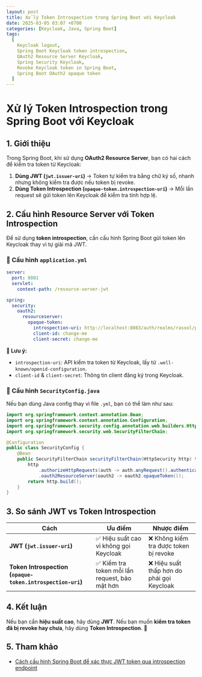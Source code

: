 ```yaml
---
layout: post
title: Xử lý Token Introspection trong Spring Boot với Keycloak
date: 2025-03-05 03:07 +0700
categories: [Keycloak, Java, Spring Boot]
tags:
  [
    Keycloak logout,
    Spring Boot Keycloak token introspection,
    OAuth2 Resource Server Keycloak,
    Spring Security Keycloak,
    Revoke Keycloak token in Spring Boot,
    Spring Boot OAuth2 opaque token
  ]
---
```


# Xử lý Token Introspection trong Spring Boot với Keycloak

## 1. Giới thiệu

Trong Spring Boot, khi sử dụng **OAuth2 Resource Server**, bạn có hai cách để kiểm tra token từ Keycloak:

1. **Dùng JWT (`jwt.issuer-uri`)** → Token tự kiểm tra bằng chữ ký số, nhanh nhưng không kiểm tra được nếu token bị revoke.
2. **Dùng Token Introspection (`opaque-token.introspection-uri`)** → Mỗi lần request sẽ gửi token lên Keycloak để kiểm tra tính hợp lệ.

## 2. Cấu hình Resource Server với Token Introspection

Để sử dụng **token introspection**, cần cấu hình Spring Boot gửi token lên Keycloak thay vì tự giải mã JWT.

### **📌 Cấu hình `application.yml`**

```yaml
server:
  port: 8081
  servlet:
    context-path: /resource-server-jwt

spring:
  security:
    oauth2:
      resourceserver:
        opaque-token:
          introspection-uri: http://localhost:8083/auth/realms/rasool/protocol/openid-connect/token/introspect
          client-id: change-me
          client-secret: change-me
```

**🔹 Lưu ý:**

- `introspection-uri`: API kiểm tra token từ Keycloak, lấy từ `.well-known/openid-configuration`.
- `client-id` & `client-secret`: Thông tin client đăng ký trong Keycloak.

### **📌 Cấu hình `SecurityConfig.java`**

Nếu bạn dùng Java config thay vì file `.yml`, bạn có thể làm như sau:

```java
import org.springframework.context.annotation.Bean;
import org.springframework.context.annotation.Configuration;
import org.springframework.security.config.annotation.web.builders.HttpSecurity;
import org.springframework.security.web.SecurityFilterChain;

@Configuration
public class SecurityConfig {
    @Bean
    public SecurityFilterChain securityFilterChain(HttpSecurity http) throws Exception {
        http
            .authorizeHttpRequests(auth -> auth.anyRequest().authenticated())
            .oauth2ResourceServer(oauth2 -> oauth2.opaqueToken());
        return http.build();
    }
}
```

## 3. So sánh JWT vs Token Introspection

| Cách                                                       | Ưu điểm                                        | Nhược điểm                                 |
| ---------------------------------------------------------- | ---------------------------------------------- | ------------------------------------------ |
| **JWT (`jwt.issuer-uri`)**                                 | ✅ Hiệu suất cao vì không gọi Keycloak         | ❌ Không kiểm tra được token bị revoke     |
| **Token Introspection (`opaque-token.introspection-uri`)** | ✅ Kiểm tra token mỗi lần request, bảo mật hơn | ❌ Hiệu suất thấp hơn do phải gọi Keycloak |

## 4. Kết luận

Nếu bạn cần **hiệu suất cao**, hãy dùng **JWT**. Nếu bạn muốn **kiểm tra token đã bị revoke hay chưa**, hãy dùng **Token Introspection**. 🚀

## 5. Tham khảo

- [Cách cấu hình Spring Boot để xác thực JWT token qua introspection endpoint](https://stackoverflow.com/questions/73266668/how-to-configure-spring-boot-to-validate-jwt-token-with-call-instropection-endpo)
